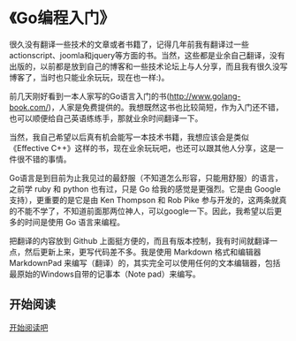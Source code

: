 # 《Go编程入门》
很久没有翻译一些技术的文章或者书籍了，记得几年前我有翻译过一些actionscript、joomla和jquery等方面的书。当然，这些都是业余自己翻译，没有出版的，以前都是放到自己的博客和一些技术论坛上与人分享，而且我有很久没写博客了，当时也只能业余玩玩，现在也一样:)。

前几天刚好看到一本人家写的Go语言入门的书(<http://www.golang-book.com/>)，人家是免费提供的。我想既然这书也比较简短，作为入门还不错，也可以顺便给自己英语练练手，那就业余时间翻译一下。

当然，我自己希望以后真有机会能写一本技术书籍，我想应该会是类似《Effective C++》这样的书，现在业余玩玩吧，也还可以跟其他人分享，这是一件很不错的事情。

Go语言是到目前为止我见过的最舒服（不知道怎么形容，只能用舒服）的语言，之前学 ruby 和 python 也有过，只是 Go 给我的感觉是更强烈。它是由 Google 支持），更重要的是它是由 Ken Thompson 和 Rob Pike 参与开发的，这两条就真的不能不学了，不知道前面那两位神人，可以google一下。因此，我希望以后更多的时间是使用 Go 语言来编程。

把翻译的内容放到 Github 上面挺方便的，而且有版本控制，我有时间就翻译一点，然后更新上来，更写代码差不多。我是使用 Markdown 格式和编辑器  MarkdownPad 来编写（翻译）的，其实完全可以使用任何的文本编辑器，包括最原始的Windows自带的记事本（Note pad）来编写。

## 开始阅读

[开始阅读吧](<https://github.com/andycai/an-introduction-to-programming-in-go/blob/master/0.md>)
